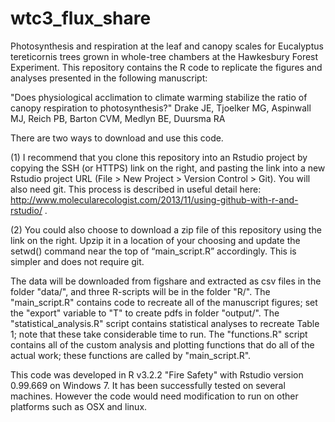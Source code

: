 # wtc3_flux_share
Photosynthesis and respiration at the leaf and canopy scales for Eucalyptus tereticornis trees grown in whole-tree chambers at the Hawkesbury Forest Experiment. This repository contains the R code to replicate the figures and analyses presented in the following manuscript:

"Does physiological acclimation to climate warming stabilize the ratio of canopy respiration to photosynthesis?"
Drake JE, Tjoelker MG, Aspinwall MJ, Reich PB, Barton CVM, Medlyn BE, Duursma RA 

There are two ways to download and use this code.

(1) I recommend that you clone this repository into an Rstudio project by copying the SSH (or HTTPS) link on the right, and pasting the link into a new Rstudio project URL (File > New Project > Version Control > Git). You will also need git. This process is described in useful detail here:  http://www.molecularecologist.com/2013/11/using-github-with-r-and-rstudio/ .

(2) You could also choose to download a zip file of this repository using the link on the right. Upzip it in a location of your choosing and update the setwd() command near the top of “main_script.R” accordingly. This is simpler and does not require git.

The data will be downloaded from figshare and extracted as csv files in the folder "data/", and three R-scripts will be in the folder "R/". The "main_script.R" contains code to recreate all of the manuscript figures; set the "export" variable to "T" to create pdfs in folder "output/". The "statistical_analysis.R" script contains statistical analyses to recreate Table 1; note that these take considerable time to run. The "functions.R" script contains all of the custom analysis and plotting functions that do all of the actual work; these functions are called by "main_script.R".

This code was developed in R v3.2.2 "Fire Safety" with Rstudio version 0.99.669 on Windows 7. It has been successfully tested on several machines. However the code would need modification to run on other platforms such as OSX and linux. 
